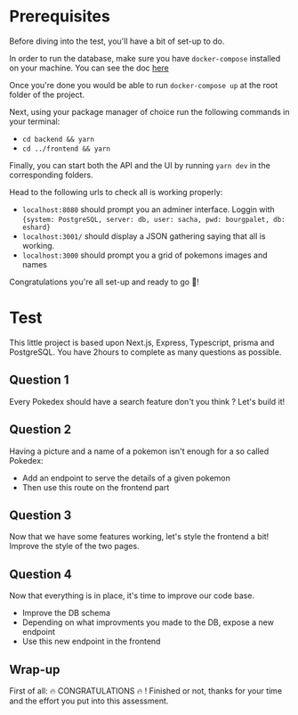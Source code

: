 # Prerequisites

Before diving into the test, you'll have a bit of set-up to do.

In order to run the database, make sure you have `docker-compose` installed on your machine. You can see the doc [here](https://docs.docker.com/compose/install/)

Once you're done you would be able to run `docker-compose up` at the root folder of the project.

Next, using your package manager of choice run the following commands in your terminal:
- `cd backend && yarn`
- `cd ../frontend && yarn`

Finally, you can start both the API and the UI by running `yarn dev` in the corresponding folders.

Head to the following urls to check all is working properly:
- `localhost:8080` should prompt you an adminer interface. Loggin with `{system: PostgreSQL, server: db, user: sacha, pwd: bourgpalet, db: eshard}`
- `localhost:3001/` should display a JSON gathering saying that all is working.
- `localhost:3000` should prompt you a grid of pokemons images and names

Congratulations you're all set-up and ready to go 🚀!

# Test

This little project is based upon Next.js, Express, Typescript, prisma and PostgreSQL.
You have 2hours to complete as many questions as possible.

## Question 1

Every Pokedex should have a search feature don't you think ? Let's build it!

## Question 2

Having a picture and a name of a pokemon isn't enough for a so called Pokedex:
- Add an endpoint to serve the details of a given pokemon 
- Then use this route on the frontend part

## Question 3

Now that we have some features working, let's style the frontend a bit!
Improve the style of the two pages.

## Question 4

Now that everything is in place, it's time to improve our code base. 
- Improve the DB schema
- Depending on what improvments you made to the DB, expose a new endpoint
- Use this new endpoint in the frontend

## Wrap-up

First of all: 🔥 CONGRATULATIONS 🔥 ! Finished or not, thanks for your time and the effort you put into this assessment.
